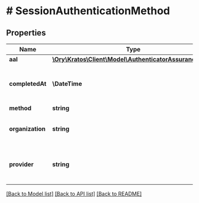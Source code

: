 # # SessionAuthenticationMethod

## Properties

Name | Type | Description | Notes
------------ | ------------- | ------------- | -------------
**aal** | [**\Ory\Kratos\Client\Model\AuthenticatorAssuranceLevel**](AuthenticatorAssuranceLevel.md) |  | [optional]
**completedAt** | **\DateTime** | When the authentication challenge was completed. | [optional]
**method** | **string** |  | [optional]
**organization** | **string** | The Organization id used for authentication | [optional]
**provider** | **string** | OIDC or SAML provider id used for authentication | [optional]

[[Back to Model list]](../../README.md#models) [[Back to API list]](../../README.md#endpoints) [[Back to README]](../../README.md)
